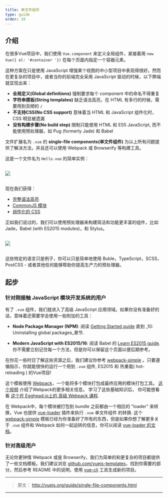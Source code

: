 ```yaml
---
title: 单文件组件
type: guide
order: 19
---
```


## 介绍
 
在很多Vue项目中，我们使用 `Vue.component` 来定义全局组件，紧接着用 `new Vue({ el: '#container '})` 在每个页面内指定一个容器元素。

这种方案在只是使用 JavaScript 增强某个视图的中小型项目中表现得很好。然而在更复杂的项目中，或者当你的前端完全采用 JavaScript 驱动的时候，以下弊端就显现出来：

- **全局定义(Global definitions)**  强制要求每个 component 中的命名不得重复
- **字符串模板(String templates)**  缺乏语法高亮，在 HTML 有多行的时候，需要用到丑陋的 `/`
- **不支持CSS(No CSS support)**  意味着当 HTML 和 JavaScript 组件化时，CSS 明显被遗漏
- **没有构建步骤(No build step)**  限制只能使用 HTML 和 ES5 JavaScript,  而不能使用预处理器，如 Pug (formerly Jade) 和 Babel

文件扩展名为 `.vue` 的 **single-file components(单文件组件)** 为以上所有问题提供了解决方法，并且还可以使用 Webpack 或 Browserify 等构建工具。

这是一个文件名为 `Hello.vue` 的简单实例：

<img src="/images/vue-component.png" style="display: block; margin: 30px auto">

现在我们获得：

- [完整语法高亮](https://github.com/vuejs/awesome-vue#syntax-highlighting)
- [CommonJS 模块](https://webpack.github.io/docs/commonjs.html)
- [组件化的 CSS](https://github.com/vuejs/vue-loader/blob/master/docs/en/features/scoped-css.md)

正如我们说过的，我们可以使用预处理器来构建简洁和功能更丰富的组件，比如 Jade，Babel (with ES2015 modules)，和 Stylus。

<img src="/images/vue-component-with-preprocessors.png" style="display: block; margin: 30px auto">

这些特定的语言只是例子，你可以只是简单地使用 Buble，TypeScript，SCSS，PostCSS - 或者其他任何能够帮助你提高生产力的预处理器。

<!-- TODO: include CSS modules once it's supported in vue-loader 9.x -->

## 起步

### 针对刚接触 JavaScript 模块开发系统的用户

有了 `.vue` 组件，我们就进入了高级 JavaScirpt 应用领域。如果你没有准备好的话，意味着还需要学会使用一些附加的工具：

- **Node Package Manager (NPM)**: 阅读 [Getting Started guide](https://docs.npmjs.com/getting-started/what-is-npm) 直到 _10: Uninstalling global packages_章节.

- **Modern JavaScript with ES2015/16**: 阅读 Babel 的 [Learn ES2015 guide](https://babeljs.io/docs/learn-es2015/). 你不需要立刻记住每一个方法，但是你可以保留这个页面以便后期参考。

在你花一些时日了解这些资源之后，我们建议你参考 [webpack-simple](https://github.com/vuejs-templates/webpack-simple) 。只要遵循指示，你就能很快的运行一个用到 `.vue` 组件, ES2015 和  热重载( hot-reloading ) 的Vue项目!

这个模板使用 [Webpack](https://webpack.github.io/)，一个能将多个模块打包成最终应用的模块打包工具。 [这个视频](https://www.youtube.com/watch?v=WQue1AN93YU) 介绍了Webpack的更多相关信息。 学习了这些基础知识后， 你可能想看看 [这个在 Egghead.io上的 高级 Webpack 课程](https://egghead.io/courses/using-webpack-for-production-javascript-applications).

在 Webpack中，每个模块被打包到 bundle 之前都由一个相应的 "loader" 来转换，Vue 也提供 [vue-loader](https://github.com/vuejs/vue-loader) 插件来执行 `.vue` 单文件组件 的转换. 这个 [webpack-simple](https://github.com/vuejs-templates/webpack-simple) 模板已经为你准备好了所有的东西，但是如果你想了解更多关于 `.vue` 组件和 Webpack 如何一起运转的信息，你可以阅读 [vue-loader 的文档](https://vue-loader.vuejs.org)。

### 针对高级用户

无论你更钟情 Webpack 或是 Browserify，我们为简单的和更复杂的项目都提供了一些文档模板。我们建议浏览 [github.com/vuejs-templates](https://github.com/vuejs-templates)，找到你需要的部分，然后参考 README 中的说明，使用 [vue-cli](https://github.com/vuejs/vue-cli) 工具生成新的项目。

***

> 原文： http://vuejs.org/guide/single-file-components.html

***
